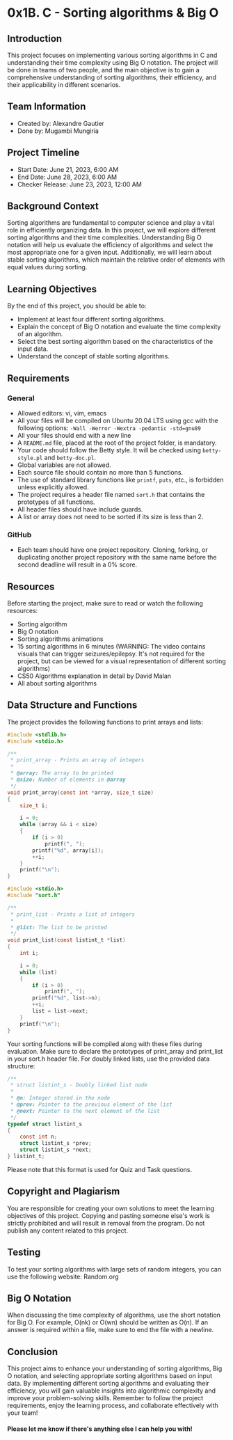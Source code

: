 # 0x1B. C - Sorting algorithms & Big O

## Introduction
This project focuses on implementing various sorting algorithms in C and understanding their time complexity using Big O notation. The project will be done in teams of two people, and the main objective is to gain a comprehensive understanding of sorting algorithms, their efficiency, and their applicability in different scenarios.

## Team Information
- Created by: Alexandre Gautier
- Done by: Mugambi Mungiria

## Project Timeline
- Start Date: June 21, 2023, 6:00 AM
- End Date: June 28, 2023, 6:00 AM
- Checker Release: June 23, 2023, 12:00 AM

## Background Context
Sorting algorithms are fundamental to computer science and play a vital role in efficiently organizing data. In this project, we will explore different sorting algorithms and their time complexities. Understanding Big O notation will help us evaluate the efficiency of algorithms and select the most appropriate one for a given input. Additionally, we will learn about stable sorting algorithms, which maintain the relative order of elements with equal values during sorting.

## Learning Objectives
By the end of this project, you should be able to:

- Implement at least four different sorting algorithms.
- Explain the concept of Big O notation and evaluate the time complexity of an algorithm.
- Select the best sorting algorithm based on the characteristics of the input data.
- Understand the concept of stable sorting algorithms.

## Requirements
### General
- Allowed editors: vi, vim, emacs
- All your files will be compiled on Ubuntu 20.04 LTS using gcc with the following options: `-Wall -Werror -Wextra -pedantic -std=gnu89`
- All your files should end with a new line
- A `README.md` file, placed at the root of the project folder, is mandatory.
- Your code should follow the Betty style. It will be checked using `betty-style.pl` and `betty-doc.pl`.
- Global variables are not allowed.
- Each source file should contain no more than 5 functions.
- The use of standard library functions like `printf`, `puts`, etc., is forbidden unless explicitly allowed.
- The project requires a header file named `sort.h` that contains the prototypes of all functions.
- All header files should have include guards.
- A list or array does not need to be sorted if its size is less than 2.

### GitHub
- Each team should have one project repository. Cloning, forking, or duplicating another project repository with the same name before the second deadline will result in a 0% score.

## Resources
Before starting the project, make sure to read or watch the following resources:

- Sorting algorithm
- Big O notation
- Sorting algorithms animations
- 15 sorting algorithms in 6 minutes (WARNING: The video contains visuals that can trigger seizures/epilepsy. It's not required for the project, but can be viewed for a visual representation of different sorting algorithms)
- CS50 Algorithms explanation in detail by David Malan
- All about sorting algorithms

## Data Structure and Functions
The project provides the following functions to print arrays and lists:

```c
#include <stdlib.h>
#include <stdio.h>

/**
 * print_array - Prints an array of integers
 *
 * @array: The array to be printed
 * @size: Number of elements in @array
 */
void print_array(const int *array, size_t size)
{
    size_t i;

    i = 0;
    while (array && i < size)
    {
        if (i > 0)
            printf(", ");
        printf("%d", array[i]);
        ++i;
    }
    printf("\n");
}
```

```c
#include <stdio.h>
#include "sort.h"

/**
 * print_list - Prints a list of integers
 *
 * @list: The list to be printed
 */
void print_list(const listint_t *list)
{
    int i;

    i = 0;
    while (list)
    {
        if (i > 0)
            printf(", ");
        printf("%d", list->n);
        ++i;
        list = list->next;
    }
    printf("\n");
}
```

Your sorting functions will be compiled along with these files during evaluation. Make sure to declare the prototypes of print_array and print_list in your sort.h header file. For doubly linked lists, use the provided data structure:

```c
/**
 * struct listint_s - Doubly linked list node
 *
 * @n: Integer stored in the node
 * @prev: Pointer to the previous element of the list
 * @next: Pointer to the next element of the list
 */
typedef struct listint_s
{
    const int n;
    struct listint_s *prev;
    struct listint_s *next;
} listint_t;
```

Please note that this format is used for Quiz and Task questions.

## Copyright and Plagiarism
You are responsible for creating your own solutions to meet the learning objectives of this project. Copying and pasting someone else's work is strictly prohibited and will result in removal from the program. Do not publish any content related to this project.

## Testing
To test your sorting algorithms with large sets of random integers, you can use the following website: Random.org

## Big O Notation
When discussing the time complexity of algorithms, use the short notation for Big O. For example, O(nk) or O(wn) should be written as O(n). If an answer is required within a file, make sure to end the file with a newline.

## Conclusion
This project aims to enhance your understanding of sorting algorithms, Big O notation, and selecting appropriate sorting algorithms based on input data. By implementing different sorting algorithms and evaluating their efficiency, you will gain valuable insights into algorithmic complexity and improve your problem-solving skills. Remember to follow the project requirements, enjoy the learning process, and collaborate effectively with your team!

#### Please let me know if there's anything else I can help you with!
